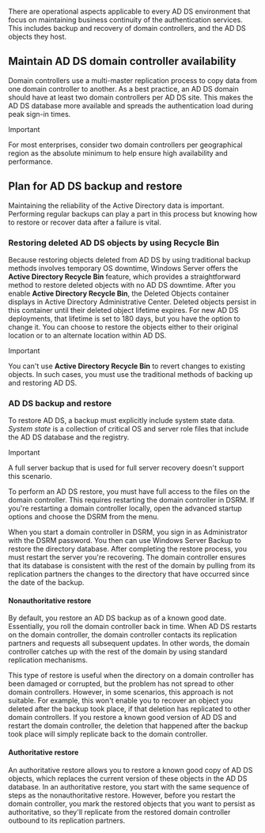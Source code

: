There are operational aspects applicable to every AD DS environment that focus on maintaining business continuity of the authentication services. This includes backup and recovery of domain controllers, and the AD DS objects they host.

## Maintain AD DS domain controller availability

Domain controllers use a multi-master replication process to copy data from one domain controller to another. As a best practice, an AD DS domain should have at least two domain controllers per AD DS site. This makes the AD DS database more available and spreads the authentication load during peak sign-in times.

> [!IMPORTANT]
> For most enterprises, consider two domain controllers per geographical region as the absolute minimum to help ensure high availability and performance.

## Plan for AD DS backup and restore

Maintaining the reliability of the Active Directory data is important. Performing regular backups can play a part in this process but knowing how to restore or recover data after a failure is vital.

### Restoring deleted AD DS objects by using Recycle Bin

Because restoring objects deleted from AD DS by using traditional backup methods involves temporary OS downtime, Windows Server offers the **Active Directory Recycle Bin** feature, which provides a straightforward method to restore deleted objects with no AD DS downtime. After you enable **Active Directory Recycle Bin**, the Deleted Objects container displays in Active Directory Administrative Center. Deleted objects persist in this container until their deleted object lifetime expires. For new AD DS deployments, that lifetime is set to 180 days, but you have the option to change it. You can choose to restore the objects either to their original location or to an alternate location within AD DS.

> [!IMPORTANT]
> You can't use **Active Directory Recycle Bin** to revert changes to existing objects. In such cases, you must use the traditional methods of backing up and restoring AD DS.

### AD DS backup and restore

To restore AD DS, a backup must explicitly include system state data. *System state* is a collection of critical OS and server role files that include the AD DS database and the registry.

> [!IMPORTANT]
> A full server backup that is used for full server recovery doesn't support this scenario.

To perform an AD DS restore, you must have full access to the files on the domain controller. This requires restarting the domain controller in DSRM. If you're restarting a domain controller locally, open the advanced startup options and choose the DSRM from the menu.

When you start a domain controller in DSRM, you sign in as Administrator with the DSRM password. You then can use Windows Server Backup to restore the directory database. After completing the restore process, you must restart the server you're recovering. The domain controller ensures that its database is consistent with the rest of the domain by pulling from its replication partners the changes to the directory that have occurred since the date of the backup.

#### Nonauthoritative restore

By default, you restore an AD DS backup as of a known good date. Essentially, you roll the domain controller back in time. When AD DS restarts on the domain controller, the domain controller contacts its replication partners and requests all subsequent updates. In other words, the domain controller catches up with the rest of the domain by using standard replication mechanisms.

This type of restore is useful when the directory on a domain controller has been damaged or corrupted, but the problem has not spread to other domain controllers. However, in some scenarios, this approach is not suitable. For example, this won't enable you to recover an object you deleted after the backup took place, if that deletion has replicated to other domain controllers. If you restore a known good version of AD DS and restart the domain controller, the deletion that happened after the backup took place will simply replicate back to the domain controller.

#### Authoritative restore

An authoritative restore allows you to restore a known good copy of AD DS objects, which replaces the current version of these objects in the AD DS database. In an authoritative restore, you start with the same sequence of steps as the nonauthoritative restore. However, before you restart the domain controller, you mark the restored objects that you want to persist as authoritative, so they'll replicate from the restored domain controller outbound to its replication partners.
